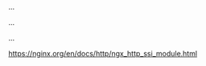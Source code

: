 <!--# if expr="$name = text" -->

...

<!--# elif expr="$name = /text/" -->

...

<!--# else -->

...

<!--# endif -->

https://nginx.org/en/docs/http/ngx_http_ssi_module.html
